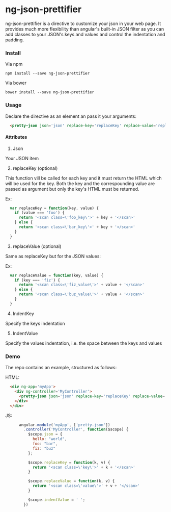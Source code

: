# ng-json-prettifier

ng-json-prettifier is a directive to customize your json in your web page. It provides much more flexibility than angular's built-in JSON filter as you can add classes to your JSON's keys and values and control the indentation and padding.

### Install

Via npm
```
npm install --save ng-json-prettifier
```

Via bower
```
bower install --save ng-json-prettifier
```

### Usage

Declare the directive as an element an pass it your arguments:

```html
  <pretty-json json='json' replace-key='replaceKey' replace-value='replaceValue' indent-key='4' indent-value='indentValue'></pretty-json>
```

#### Attributes

1. Json

Your JSON item


2. replaceKey (optional)

This function vill be called for each key and it must return the HTML which will be used for the key. Both the key and the correspounding value are passed as argument but only the key's HTML must be returned.

Ex:

```javascript
  var replaceKey = function(key, value) {
    if (value === 'foo') {
      return '<scan class=\'foo_key\'>' + key + '</scan>'
    } else {
      return '<scan class=\'bar_key\'>' + key + '</scan>'
    }
  }
```


3. replaceValue (optional)

Same as replaceKey but for the JSON values:

Ex:

```javascript
  var replaceValue = function(key, value) {
    if (key === 'fiz') {
      return '<scan class=\'fiz_value\'>' + value + '</scan>'
    } else {
      return '<scan class=\'buz_value\'>' + value + '</scan>'
    }
  }
```

4. IndentKey

Specify the keys indentation

5. IndentValue

Specify the values indentation, i.e. the space between the keys and values

### Demo

The repo contains an example, structured as follows:

HTML:
```html
  <div ng-app='myApp'>
    <div ng-controller='MyController'>
      <pretty-json json='json' replace-key='replaceKey' replace-value='replaceValue' indent-key='4' indent-value='indentValue'></pretty-json>
    </div>
  </div>
```

JS:
```javascript
      angular.module('myApp', ['pretty.json'])
        .controller('MyController', function($scope) {
          $scope.json = {
            hello: "world",
            foo: "bar",
            fiz: "buz"
          };

          $scope.replaceKey = function(k, v) {
            return '<scan class=\'key\'>' + k + '</scan>'
          }

          $scope.replaceValue = function(k, v) {
            return '<scan class=\'value\'>' + v + '</scan>'
          }

          $scope.indentValue = ' ';
        })

```
